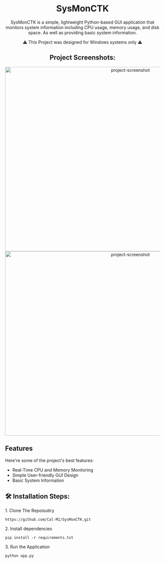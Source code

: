 <h1 align="center" id="title">SysMonCTK</h1>

<p align="center" id="description">SysMonCTK is a simple, lightweight Python-based GUI application that monitors system information including CPU usage, memory usage, and disk space. As well as providing basic system information.</p>
<p align="center" id="smallprint"> ⚠️ This Project was designed for Windows systems only ⚠️ </p>

<h2 align="center">Project Screenshots:</h2>

<div align="center">  
  <img src="https://i.imgur.com/FODs3z8.png" alt="project-screenshot" width="800" height="600/"> 
  <img src="https://i.imgur.com/slWkPzP.png" alt="project-screenshot" width="800" height="600/">
</div>

<h2>Features</h2>

Here're some of the project's best features:

*   Real-Time CPU and Memory Monitoring
*   Simple User-friendly GUI Design
*   Basic System Information

<h2>🛠️ Installation Steps:</h2>

<p>1. Clone The Repoisutiry</p>

```
https://github.com/Cal-M1/SysMonCTK.git
```

<p>2. Install dependencies</p>

```
pip install -r requirements.txt
```

<p>3. Run the Application</p>

```
python app.py
```

